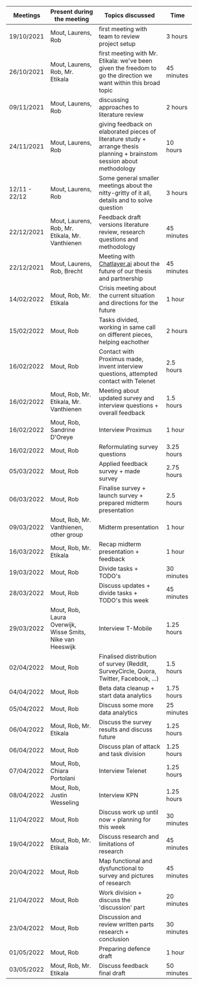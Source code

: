 | Meetings      | Present during the meeting                                | Topics discussed                                                                                                         | Time       |
| ------------- | --------------------------------------------------------- | ------------------------------------------------------------------------------------------------------------------------ | ---------- |
| 19/10/2021    | Mout, Laurens, Rob                                        | first meeting with team to review project setup                                                                          | 3 hours    |
| 26/10/2021    | Mout, Laurens, Rob, Mr. Etikala                           | first meeting with Mr. Etikala: we've been given the freedom to go the direction we want within this broad topic         | 45 minutes |
| 09/11/2021    | Mout, Laurens, Rob                                        | discussing approaches to literature review                                                                               | 2 hours    |
| 24/11/2021    | Mout, Laurens, Rob                                        | giving feedback on elaborated pieces of literature study + arrange thesis planning + brainstom session about methodology | 10 hours   |
| 12/11 - 22/12 | Mout, Laurens, Rob                                        | Some general smaller meetings about the nitty-gritty of it all, details and to solve question                            | 3 hours    |
| 22/12/2021    | Mout, Laurens, Rob, Mr. Etikala, Mr. Vanthienen           | Feedback draft versions literature review, research questions and methodology                                            | 45 minutes |
| 22/12/2021    | Mout, Laurens, Rob, Brecht                                | Meeting with [Chatlayer.ai](https://chatlayer.ai/) about the future of our thesis and partnership                        | 45 minutes |
| 14/02/2022    | Mout, Rob, Mr. Etikala                                    | Crisis meeting about the current situation and directions for the future                                                 | 1 hour     |
| 15/02/2022    | Mout, Rob                                                 | Tasks divided, working in same call on different pieces, helping eachother                                               | 2 hours    |
| 16/02/2022    | Mout, Rob                                                 | Contact with Proximus made, invent interview questions, attempted contact with Telenet                                   | 2.5 hours  |
| 16/02/2022    | Mout, Rob, Mr. Etikala, Mr. Vanthienen                    | Meeting about updated survey and interview questions + overall feedback                                                  | 1.5 hours  |
| 16/02/2022    | Mout, Rob, Sandrine D'Oreye                               | Interview Proximus                                                                                                       | 1 hour     |
| 16/02/2022    | Mout, Rob                                                 | Reformulating survey questions                                                                                           | 3.25 hours |
| 05/03/2022    | Mout, Rob                                                 | Applied feedback survey + made survey                                                                                    | 2.75 hours |
| 06/03/2022    | Mout, Rob                                                 | Finalise survey + launch survey + prepared midterm presentation                                                          | 2.5 hours  |
| 09/03/2022    | Mout, Rob, Mr. Vanthienen, other group                    | Midterm presentation                                                                                                     | 1 hour     |
| 16/03/2022    | Mout, Rob, Mr. Etikala                                    | Recap midterm presentation + feedback                                                                                    | 1 hour     |
| 19/03/2022    | Mout, Rob                                                 | Divide tasks + TODO's                                                                                                    | 30 minutes |
| 28/03/2022    | Mout, Rob                                                 | Discuss updates + divide tasks + TODO's this week                                                                        | 45 minutes |
| 29/03/2022    | Mout, Rob, Laura Overwijk, Wisse Smits, Nike van Heeswijk | Interview T-Mobile                                                                                                       | 1.25 hours |
| 02/04/2022    | Mout, Rob                                                 | Finalised distribution of survey (Reddit, SurveyCircle, Quora, Twitter, Facebook, ...)                                   | 1.5 hours  |
| 04/04/2022    | Mout, Rob                                                 | Beta data cleanup + start data analytics                                                                                 | 1.75 hours |
| 05/04/2022    | Mout, Rob                                                 | Discuss some more data analytics                                                                                         | 25 minutes |
| 06/04/2022    | Mout, Rob, Mr. Etikala                                    | Discuss the survey results and discuss future                                                                            | 1.25 hours |
| 06/04/2022    | Mout, Rob                                                 | Discuss plan of attack and task division                                                                                 | 1.25 hours |
| 07/04/2022    | Mout, Rob, Chiara Portolani                               | Interview Telenet                                                                                                        | 1.25 hours |
| 08/04/2022    | Mout, Rob, Justin Wesseling                               | Interview KPN                                                                                                            | 1.25 hours |
| 11/04/2022    | Mout, Rob                                                 | Discuss work up until now + planning for this week                                                                       | 30 minutes |
| 19/04/2022    | Mout, Rob, Mr. Etikala                                    | Discuss research and limitations of research                                                                             | 45 minutes |
| 20/04/2022    | Mout, Rob                                                 | Map functional and dysfunctional to survey and pictures of research                                                      | 45 minutes |
| 21/04/2022    | Mout, Rob                                                 | Work division + discuss the 'discussion' part                                                                            | 20 minutes |
| 23/04/2022    | Mout, Rob                                                 | Discussion and review written parts research + conclusion                                                                | 30 minutes |
| 01/05/2022    | Mout, Rob                                                 | Preparing defence draft                                                                                                  | 1 hour     |
| 03/05/2022    | Mout, Rob, Mr. Etikala                                    | Discuss feedback final draft                                                                                             | 50 minutes |
